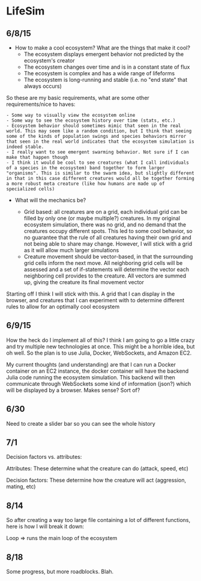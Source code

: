 LifeSim
=======

6/8/15
------

- How to make a cool ecosystem? What are the things that make it cool?
	- The ecosystem displays emergent behavior not predicted by the ecosystem's creator
	- The ecosystem changes over time and is in a constant state of flux
	- The ecosystem is complex and has a wide range of lifeforms
	- The ecosystem is long-running and stable (i.e. no "end state" that always occurs)

So these are my basic requirements, what are some other requirements/nice to haves:

	- Some way to visually view the ecosystem online
	- Some way to see the ecosystem history over time (stats, etc.)
	- Ecosystem behavior should sometimes mimic that seen in the real world. This may seem like a random condition, but I think that seeing some of the kinds of population swings and species behaviors mirror that seen in the real world indicates that the ecosystem simulation is indeed stable.
	- I really want to see emergent swarming behavior. Not sure if I can make that happen though
	- I think it would be cool to see creatures (what I call individuals of a species in the ecosystem) band together to form larger "organisms". This is similar to the swarm idea, but slightly different in that in this case different creatures would all be together forming a more robust meta creature (like how humans are made up of specialized cells)


- What will the mechanics be?

	- Grid based: all creatures are on a grid, each individual grid can be filled by only one (or maybe multiple?) creatures. In my original ecosystem simulation, there was no grid, and no demand that the creatures occupy different spots. This led to some cool behavior, so no guarantee that the rule of all creatures having their own grid and not being able to share may change. However, I will stick with a grid as it will allow much larger simulations
	- Creature movement should be vector-based, in that the surrounding grid cells inform the next move. All neighboring grid cells will be assessed and a set of if-statements will determine the vector each neighboring cell provides to the creature. All vectors are summed up, giving the creature its final movement vector

Starting off I think I will stick with this. A grid that I can display in the browser, and creatures that I can experiment with to determine different rules to allow for an optimally cool ecosystem

6/9/15
------

How the heck do I implement all of this? I think I am going to go a little crazy and try multiple new technologies at once. This might be a horrible idea, but oh well. So the plan is to use Julia, Docker, WebSockets, and Amazon EC2.

My current thoughts (and understanding) are that I can run a Docker container on an EC2 instance, the docker container will have the backend Julia code running the ecosystem simulation. This backend will then communicate through WebSockets some kind of information (json?) which will be displayed by a browser. Makes sense? Sort of?


6/30
----

Need to create a slider bar so you can see the whole history

7/1
---
Decision factors vs. attributes:

Attributes: These determine what the creature can do (attack, speed, etc)

Decision factors: These determine how the creature will act (aggression, mating, etc)


8/14
----

So after creating a way too large file containing a lot of different functions, here is how I will break it down:

Loop => runs the main loop of the ecosystem

8/18
----

Some progress, but more roadblocks. Blah.